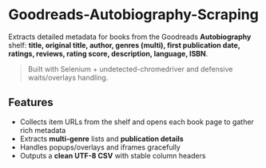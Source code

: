 # Goodreads-Autobiography-Scraping
Extracts detailed metadata for books from the Goodreads **Autobiography** shelf:
**title, original title, author, genres (multi), first publication date, ratings, reviews, rating score, description, language, ISBN**.

> Built with Selenium + undetected-chromedriver and defensive waits/overlays handling.

## Features
- Collects item URLs from the shelf and opens each book page to gather rich metadata
- Extracts **multi-genre** lists and **publication details**
- Handles popups/overlays and iframes gracefully
- Outputs a **clean UTF-8 CSV** with stable column headers
